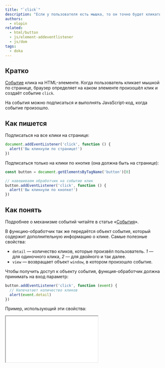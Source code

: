 ```yaml
---
title: "`click`"
description: "Если у пользователя есть мышка, то он точно будет кликать курсором по странице."
authors:
  - nlopin
related:
  - html/button
  - js/element-addeventlistener
  - js/dom
tags:
  - doka
---
```


## Кратко

[Событие](/js/events/) клика на HTML-элементе. Когда пользователь кликает мышкой по странице, браузер определяет на каком элементе произошёл клик и создаёт событие `click`.

На события можно подписаться и выполнять JavaScript-код, когда событие произошло.

## Как пишется

Подписаться на все клики на странице:

```js
document.addEventListener('click', function () {
  alert('Вы кликнули по странице!')
})
```

Подписаться только на клики по кнопке (она должна быть на странице):

```js
const button = document.getElementsByTagName('button')[0]

// навешиваем обработчик на событие клик
button.addEventListener('click', function () {
  alert('Вы кликнули по кнопке!')
})
```

## Как понять

Подробнее о механизме событий читайте в статье «[События](/js/events/)».

В функцию-обработчик так же передаётся объект события, который содержит дополнительную информацию о клике. Самые полезные свойства:

- `detail` — количество кликов, которые произвёл пользователь. _1_ — для одиночного клика, _2_ — для двойного и так далее.
- `view` — возвращает объект `window`, в котором произошло событие.

Чтобы получить доступ к объекту события, функция-обработчик должна принимать на вход параметр:

```js
button.addEventListener('click', function (event) {
  // Напечатает количество кликов
  alert(event.detail)
})
```

Пример, использующий эти свойства:

<iframe title="Как работает .click" src="demos/Lopinopulos-gJZxeK/" height="150"></iframe>
